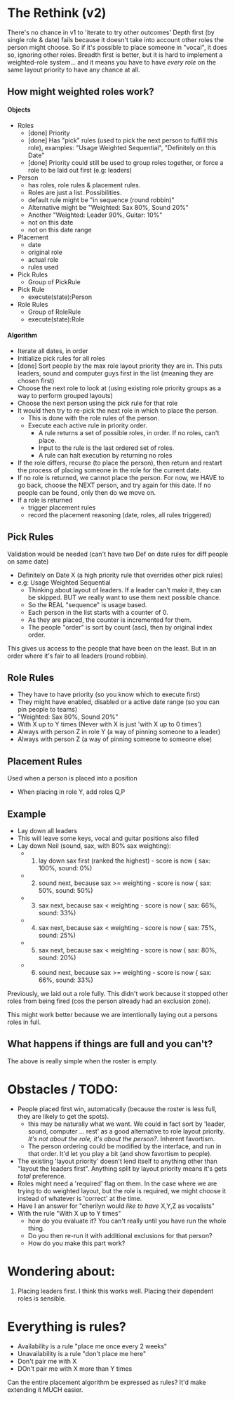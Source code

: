 The Rethink (v2)
================

There's no chance in v1 to 'iterate to try other outcomes'
Depth first (by single role & date) fails because it doesn't take into account other roles the person might choose. So if it's possible to place someone in "vocal", it does so, ignoring other roles.
Breadth first is better, but it is hard to implement a weighted-role system... and it means you have to have *every role* on the same layout priority to have any chance at all.

How might weighted roles work?
------------------------------
#### Objects
- Roles
    - [done] Priority
    - [done] Has "pick" rules (used to pick the next person to fulfill this role), examples: "Usage Weighted Sequential", "Definitely on this Date"
    - [done] Priority could still be used to group roles together, or force a role to be laid out first (e.g: leaders)
- Person
    - has roles, role rules & placement rules.
    - Roles are just a list. Possibilities.
    - default rule might be "in sequence (round robbin)"
    - Alternative might be "Weighted: Sax 80%, Sound 20%"
    - Another "Weighted: Leader 90%, Guitar: 10%"
    - not on this date
    - not on this date range
- Placement
    - date
    - original role
    - actual role
    - rules used
- Pick Rules
    - Group of PickRule
- Pick Rule
    - execute(state):Person
- Role Rules
    - Group of RoleRule
    - execute(state):Role

#### Algorithm
- Iterate all dates, in order
- Initialize pick rules for all roles
- [done] Sort people by the max role layout priority they are in. This puts leaders, sound and computer guys first in the list (meaning they are chosen first)
- Choose the next role to look at (using existing role priority groups as a way to perform grouped layouts)
- Choose the next person using the pick rule for that role
- It would then try to re-pick the next role in which to place the person.
  - This is done with the role rules of the person.
  - Execute each active rule in priority order.
    - A rule returns a set of possible roles, in order. If no roles, can't place.
    - Input to the rule is the last ordered set of roles.
    - A rule can halt execution by returning no roles
- If the role differs, recurse (to place the person), then return and restart the process of placing someone in the role for the current date.
- If no role is returned, we cannot place the person. For now, we HAVE to go back, choose the NEXT person, and try again for this date. If no people can be found, only then do we move on.
- If a role is returned
  - trigger placement rules
  - record the placement reasoning (date, roles, all rules triggered)

Pick Rules
----------
Validation would be needed (can't have two Def on date rules for diff people on same date)
- Definitely on Date X (a high priority rule that overrides other pick rules)
- e.g: Usage Weighted Sequential
    - Thinking about layout of leaders. If a leader can't make it, they can be skipped. BUT we really want to use them next possible chance.
    - So the REAL "sequence" is usage based.
    - Each person in the list starts with a counter of 0.
    - As they are placed, the counter is incremented for them.
    - The people "order" is sort by count (asc), then by original index order.


This gives us access to the people that have been on the least.
But in an order where it's fair to all leaders (round robbin).

Role Rules
----------
- They have to have priority (so you know which to execute first)
- They might have enabled, disabled or a active date range (so you can pin people to teams)
- "Weighted: Sax 80%, Sound 20%"
- With X up to Y times (Never with X is just 'with X up to 0 times')
- Always with person Z in role Y (a way of pinning someone to a leader)
- Always with person Z (a way of pinning someone to someone else)

Placement Rules
---------------
Used when a person is placed into a position
- When placing in role Y, add roles Q,P

Example
-------
- Lay down all leaders
- This will leave some keys, vocal and guitar positions also filled
- Lay down Neil (sound, sax, with 80% sax weighting):
  - 1) lay down sax first (ranked the highest) - score is now { sax: 100%, sound: 0%)
  - 2) sound next, because sax >= weighting - score is now { sax: 50%, sound: 50%)
  - 3) sax next, because sax < weighting - score is now { sax: 66%, sound: 33%)
  - 4) sax next, because sax < weighting - score is now { sax: 75%, sound: 25%)
  - 5) sax next, because sax < weighting - score is now { sax: 80%, sound: 20%)
  - 6) sound next, because sax >= weighting - score is now { sax: 66%, sound: 33%)

Previously, we laid out a role fully. This didn't work because it stopped other roles from being fired (cos the person already had an exclusion zone).

This might work better because we are intentionally laying out a persons roles in full.



What happens if things are full and you can't?
----------------------------------------------
The above is really simple when the roster is empty.




Obstacles / TODO:
=================
- People placed first win, automatically (because the roster is less full, they are likely to get the spots).
  - this may be naturally what we want. We could in fact sort by 'leader, sound, computer ... rest' as a good alternative to role layout priority. *It's not about the role, it's about the person?*. Inherent favortism.
  - The person ordering could be modified by the interface, and run in that order. It'd let you play a bit (and show favortism to people).
- The existing 'layout priority' doesn't lend itself to anything other than "layout the leaders first". Anything split by layout priority means it's gets *total* preference.
- Roles might need a 'required' flag on them. In the case where we are trying to do weighted layout, but the role is required, we might choose it instead of whatever is 'correct' at the time.
- Have I an answer for "cherilyn would *like to have* X,Y,Z as vocalists"
- With the rule "With X up to Y times"
    - how do you evaluate it? You can't really until you have run the whole thing.
    - Do you then re-run it with additional exclusions for that person?
    - How do you make this part work?

Wondering about:
================
1. Placing leaders first. I think this works well. Placing their dependent roles is sensible.



Everything is rules?
====================

- Availability is a rule "place me once every 2 weeks"
- Unavailability is a rule "don't place me here"
- Don't pair me with X
- DOn't pair me with X more than Y times

Can the entire placement algorithm be expressed as rules?
It'd make extending it MUCH easier.



